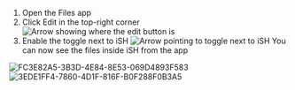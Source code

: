 1. Open the Files app
2. Click Edit in the top-right corner![Arrow showing where the edit button is](https://imgur.com/a/9c2mkS7)
3. Enable the toggle next to iSH
![Arrow pointing to toggle next to iSH](https://imgur.com/a/bxurmqJ)
You can now see the files inside iSH from the app

![FC3E82A5-3B3D-4E84-8E53-069D4893F583](https://user-images.githubusercontent.com/8845353/71757349-c711fa80-2e5a-11ea-8003-f0ebab053a71.jpeg)
![3EDE1FF4-7860-4D1F-816F-B0F288F0B3A5](https://user-images.githubusercontent.com/8845353/71757350-c711fa80-2e5a-11ea-90c6-d30dd77821f9.jpeg)